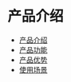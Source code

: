 ---
---

# 产品介绍

- [产品介绍](introduction.html)
- [产品功能](function.html)
- [产品优势](advantages.html)
- [使用场景](scene.html)
